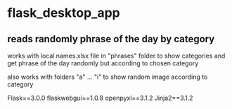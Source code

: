 # flask_desktop_app

## reads randomly phrase of the day by category

works with local names.xlsx file in "phrases" folder to show categories and get phrase of the day randomly but according to chosen category

also works with folders "a" ... "i" to show random image according to category

Flask==3.0.0
flaskwebgui==1.0.8
openpyxl==3.1.2
Jinja2==3.1.2
